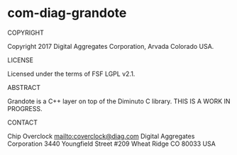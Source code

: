 # com-diag-grandote

COPYRIGHT

Copyright 2017 Digital Aggregates Corporation, Arvada Colorado USA.

LICENSE

Licensed under the terms of FSF LGPL v2.1.

ABSTRACT

Grandote is a C++ layer on top of the Diminuto C library.
THIS IS A WORK IN PROGRESS.

CONTACT

Chip Overclock 
<mailto:coverclock@diag.com> 
Digital Aggregates Corporation 
3440 Youngfield Street #209 
Wheat Ridge CO 80033 
USA 
